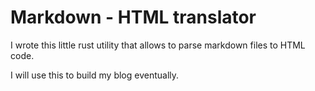 # Markdown - HTML translator

I wrote this little rust utility that allows to parse markdown files to HTML code.

I will use this to build my blog eventually.


